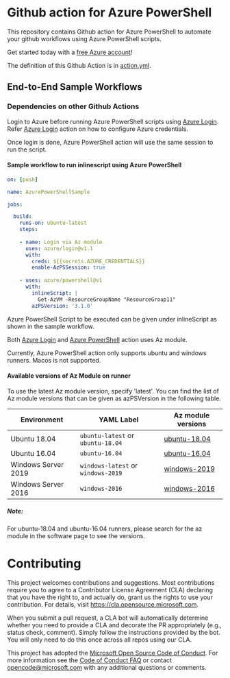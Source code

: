 # Github action for Azure PowerShell
This repository contains Github action for Azure PowerShell to automate your github workflows using Azure PowerShell scripts.

Get started today with a [free Azure account](https://azure.com/free/open-source)!

The definition of this Github Action is in [action.yml](https://github.com/azure/powershell/blob/master/action.yml).

## End-to-End Sample Workflows

### Dependencies on other Github Actions

Login to Azure before running Azure PowerShell scripts using [Azure Login](https://github.com/Azure/login). Refer [Azure Login](https://github.com/Azure/login#configure-azure-credentials) action on how to configure Azure credentials.

Once login is done, Azure PowerShell action will use the same session to run the script. 

#### Sample workflow to run inlinescript using Azure PowerShell
```yaml
on: [push]

name: AzurePowerShellSample

jobs:

  build:
    runs-on: ubuntu-latest
    steps:
    
    - name: Login via Az module
      uses: azure/login@v1.1
      with:
        creds: ${{secrets.AZURE_CREDENTIALS}}
        enable-AzPSSession: true 
        
    - uses: azure/powershell@v1
      with:
        inlineScript: |
          Get-AzVM -ResourceGroupName "ResourceGroup11"
        azPSVersion: '3.1.0'
```
Azure PowerShell Script to be executed can be given under inlineScript as shown in the sample workflow.

Both [Azure Login](https://github.com/Azure/login) and [Azure PowerShell](https://github.com/azure/powershell) action uses Az module.

Currently, Azure PowerShell action only supports ubuntu and windows runners. Macos is not supported. 

#### Available versions of Az Module on runner

To use the latest Az module version, specify 'latest'. You can find the list of Az module versions that can be given as azPSVersion in the following table.

| Environment | YAML Label | Az module versions
| --------------------|---------------------|--------------------
| Ubuntu 18.04 | `ubuntu-latest` or `ubuntu-18.04` | [ubuntu-18.04](https://github.com/actions/virtual-environments/blob/master/images/linux/Ubuntu1804-README.md)
| Ubuntu 16.04 | `ubuntu-16.04` | [ubuntu-16.04](https://github.com/actions/virtual-environments/blob/master/images/linux/Ubuntu1604-README.md)
| Windows Server 2019 | `windows-latest` or `windows-2019` | [windows-2019](https://github.com/actions/virtual-environments/blob/master/images/win/Windows2019-Readme.md#az-powershell-module)
| Windows Server 2016 | `windows-2016` | [windows-2016](https://github.com/actions/virtual-environments/blob/master/images/win/Windows2016-Readme.md#az-powershell-module)

##### Note:
For ubuntu-18.04 and ubuntu-16.04 runners, please search for the az module in the software page to see the versions.

# Contributing

This project welcomes contributions and suggestions.  Most contributions require you to agree to a
Contributor License Agreement (CLA) declaring that you have the right to, and actually do, grant us
the rights to use your contribution. For details, visit https://cla.opensource.microsoft.com.

When you submit a pull request, a CLA bot will automatically determine whether you need to provide
a CLA and decorate the PR appropriately (e.g., status check, comment). Simply follow the instructions
provided by the bot. You will only need to do this once across all repos using our CLA.

This project has adopted the [Microsoft Open Source Code of Conduct](https://opensource.microsoft.com/codeofconduct/).
For more information see the [Code of Conduct FAQ](https://opensource.microsoft.com/codeofconduct/faq/) or
contact [opencode@microsoft.com](mailto:opencode@microsoft.com) with any additional questions or comments.
